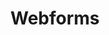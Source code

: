 ---
title: "Webforms"
weight: 7
description: >
  Beyond just a basic contact form, Drupal’s robust webforms features allow you to build interactive webforms with logic-based questions, built-in animation fields and a submissions manager.
---